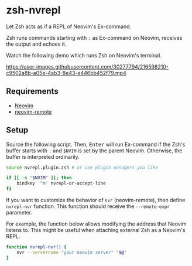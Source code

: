 # zsh-nvrepl

Let Zsh acts as if a REPL of Neovim's Ex-command.

Zsh runs commands starting with `:` as Ex-command on Neovim, receives the output and echoes it.

Watch the following demo which runs Zsh on Neovim's terminal.

https://user-images.githubusercontent.com/30277794/216598210-c9502a8b-a05e-4ab3-8e43-e446bb452f79.mp4

## Requirements

- [Neovim](https://github.com/neovim/neovim)
- [neovim-remote](https://github.com/mhinz/neovim-remote)

## Setup

Source the following script.
Then, <kbd>Enter</kbd> will run Ex-command if the Zsh's buffer starts with `:` and `$NVIM` is set by the parent Neovim.
Otherwise, the buffer is interpreted ordinarily.

``` bash
source nvrepl.plugin.zsh # or use plugin managers you like

if [[ -n "$NVIM" ]]; then
    bindkey '^m' nvrepl-or-accept-line
fi
```

If you want to customize the behavior of `nvr` (neovim-remote), then define `nvrepl-nvr` function.
This function should receive the `--remote-expr` parameter.

For example, the function below allows modifying the address that Neovim listens to.
This might be useful when attaching external Zsh as a Neovim's REPL.

``` bash
function nvrepl-nvr() {
    nvr --servername "your neovim server" "$@"
}
```
